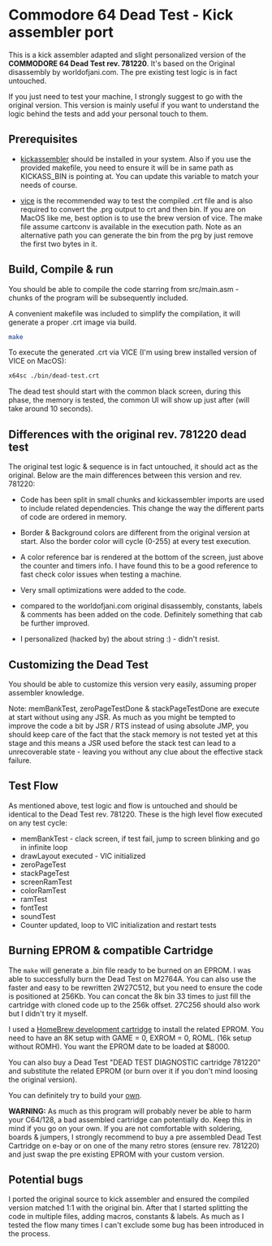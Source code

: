 # Commodore 64 Dead Test - Kick assembler port

This is a kick assembler adapted and slight personalized version of the **COMMODORE 64 Dead Test rev. 781220**.
It's based on the Original disassembly by worldofjani.com. The pre existing test logic is in fact untouched.

If you just need to test your machine, I strongly suggest to go with the original version. This version is mainly useful if you want to understand the logic behind the tests and add your personal touch to them.

## Prerequisites

- [kickassembler](http://theweb.dk/KickAssembler/Main.html#frontpage) should be installed in your system. Also if you use the provided makefile, you need to ensure it will be in same path as KICKASS_BIN is pointing at. You can update this variable to match your needs of course.

- [vice](https://vice-emu.sourceforge.io/) is the recommended way to test the compiled .crt file and is also required to convert the .prg output to crt and then bin. If you are on MacOS like me, best option is to use the brew version of vice. The make file assume cartconv is available in the execution path. Note as an alternative path you can generate the bin from the prg by just  remove the first two bytes in it.

## Build, Compile & run

You should be able to compile the code starring from src/main.asm - chunks of the program will be subsequently included.

A convenient makefile was included to simplify the compilation, it will generate a proper .crt image via build.

``` bash
make
```

To execute the generated .crt via VICE (I'm using brew installed version of VICE on MacOS):

``` bash
x64sc ./bin/dead-test.crt
```

The dead test should start with the common black screen, during this phase, the memory is tested, the common UI will show up just after (will take around 10 seconds).

## Differences with the original rev. 781220 dead test

The original test logic & sequence is in fact untouched, it should act as the original. Below are the main differences between this version and rev.  781220:

- Code has been split in small chunks and kickassembler imports are used to include related dependencies. This change the way the different parts of code are ordered in memory.

- Border & Background colors are different from the original version at start. Also the border color will cycle (0-255) at every test execution.
- A color reference bar is rendered at the bottom of the screen, just above the counter and timers info. I have found this to be a good reference to fast check color issues when testing a machine.
- Very small optimizations were added to the code.
- compared to the worldofjani.com original disassembly, constants, labels & comments has been added on the code. Definitely something that cab  be further improved.
- I personalized (hacked by) the about string :) - didn't resist.

## Customizing the Dead Test

You should be able to customize this version very easily, assuming proper assembler knowledge.

Note: memBankTest, zeroPageTestDone & stackPageTestDone are execute at start without using any JSR. As much as you might be tempted to improve the code a bit by JSR / RTS instead of using absolute JMP, you should keep care of the fact that the stack memory is not tested yet at this stage and this means a JSR used before the stack test can lead to a unrecoverable state - leaving you without any clue about the effective stack failure.

## Test Flow

As mentioned above, test logic and flow is untouched and should be identical to the Dead Test rev. 781220. These is the high level flow executed on any test cycle:

- memBankTest - clack screen, if test fail, jump to screen blinking and go in infinite loop
- drawLayout executed - VIC initialized
- zeroPageTest
- stackPageTest
- screenRamTest
- colorRamTest
- ramTest
- fontTest
- soundTest
- Counter updated, loop to VIC initialization and restart tests

## Burning EPROM & compatible Cartridge

The `make` will generate a .bin file ready to be burned on an EPROM. I was able to successfully burn the Dead Test on M2764A. You can also use the faster and easy to be rewritten 2W27C512, but you need to ensure the code is positioned at 256Kb. You can concat the 8k bin 33 times to just fill the cartridge with cloned code up to the 256k offset. 27C256 should also work but I didn't try it myself.

I used a [HomeBrew development cartridge](https://www.ebay.com/sch/i.html?_from=R40&_trksid=m570.l1313&_nkw=commodore+64+HomeBrew+DEVelopment+cartridge&_sacat=0) to install the related EPROM. You need to have an 8K setup with GAME = 0, EXROM = 0, ROML. (16k setup without ROMH). You want the EPROM date to be loaded at $8000.

You can also buy a Dead Test "DEAD TEST DIAGNOSTIC cartridge 781220" and substitute the related EPROM (or burn over it if you don't mind loosing the original version).

You can definitely try to build your [own](http://blog.worldofjani.com/?p=879).

**WARNING:** As much as this program will probably never be able to harm your C64/128, a bad assembled cartridge can potentially do. Keep this in mind if you go on your own. If you are not comfortable with soldering, boards & jumpers, I strongly recommend to buy a pre assembled Dead Test Cartridge on e-bay or on one of the many retro stores (ensure rev. 781220) and just swap the pre existing EPROM with your custom version.

## Potential bugs

I ported the original source to kick assembler and ensured the compiled version matched 1:1 with the original bin. After that I started splitting the code in multiple files, adding macros, constants & labels. As much as I tested the flow many times I can't exclude some bug has been introduced in the process.




